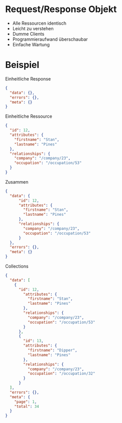 Request/Response Objekt
===

* Alle Ressourcen identisch
* Leicht zu verstehen
* Dumme Clients
* Programmieraufwand überschaubar
* Einfache Wartung

Beispiel
===

Einheitliche Response
```json
{
  "data": {},
  "errors": {},
  "meta": {}
}
```

Einheitliche Ressource

```json
{
  "id": 12,
  "attributes": {
    "firstname": "Stan",
    "lastname": "Pines"
  },
  "relationships": {
    "company": "/company/23",
    "occupation": "/occupation/53"
  }
}
```

Zusammen

```json
{
  "data": {
      "id": 12,
      "attributes": {
        "firstname": "Stan",
        "lastname": "Pines"
      },
      "relationships": {
        "company": "/company/23",
        "occupation": "/occupation/53"
      }
  },
  "errors": {},
  "meta": {}
}


```
Collections

```json
{
  "data": [
    {
      "id": 12,
        "attributes": {
          "firstname": "Stan",
          "lastname": "Pines"
        },
        "relationships": {
          "company": "/company/23",
          "occupation": "/occupation/53"
        }
      },
      {
        "id": 13,
        "attributes": {
          "firstname": "Dipper",
          "lastname": "Pines"
        },
        "relationships": {
          "company": "/company/23",
          "occupation": "/occupation/32"
        }
      }
  ],
  "errors": {},
  "meta": {
    "page": 1,
    "total": 34
  }
}

```